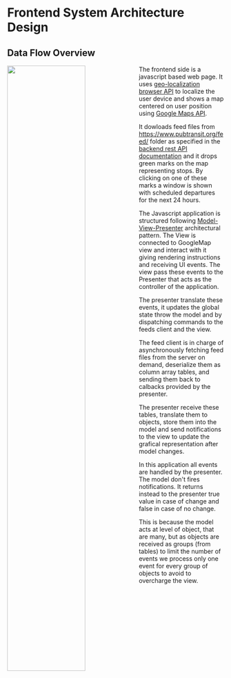# Frontend System Architecture Design

## Data Flow Overview

<img src="https://cdn.rawgit.com/pubtransit/transit/d9674e671d73312fea1dbfe520456741c919077c/doc/frontend-data-flow.svg" width="60%" align="left">

The frontend side is a javascript based web page. It uses
[geo-localization browser API](https://developer.mozilla.org/en-US/docs/Web/API/Geolocation/Using_geolocation)
to localize the user device and shows a map centered on
user position using
[Google Maps API](https://developers.google.com/maps/documentation/javascript/).

It dowloads feed files from https://www.pubtransit.org/feed/ folder as specified
in the [backend rest API documentation](backend-architecture.md) and it drops
green marks on the map representing stops. By clicking on one of these
marks a window is shown with scheduled departures for the next 24 hours.

The Javascript application is structured following [Model-View-Presenter](https://en.wikipedia.org/wiki/Model%E2%80%93view%E2%80%93presenter) architectural pattern.
The View is connected to GoogleMap view and interact with it giving
rendering instructions and receiving UI events. The view pass these events
to the Presenter that acts as the controller of the application.

The presenter translate these events, it updates the global state throw the model
and by dispatching commands to the feeds client and the view.

The feed client is in charge of asynchronously fetching feed files from
the server on demand, deserialize them as column array tables, and sending
them back to calbacks provided by the presenter.

The presenter receive these tables, translate them to objects, store them
into the model and send notifications to the view to update the grafical
representation after model changes.

In this application all events are handled by the presenter. The model don't
fires notifications. It returns instead to the presenter true value in case
of change and false in case of no change.

This is because the model acts at level of object, that are many, but as 
objects are received as groups (from tables) to limit the number of events
we process only one event for every group of objects to avoid to overcharge
the view.

